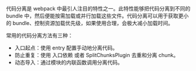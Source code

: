 代码分离是 webpack 中最引人注目的特性之一。此特性能够把代码分离到不同的 bundle 中，然后便能按需加载或并行加载这些文件。代码分离可以用于获取更小的 bundle、控制资源加载优先级，如果使用合理，会极大减小加载时间。

常用的代码分离方法有三种：

* 入口起点：使用 entry 配置手动地分离代码。
* 防止重复：使用 入口依赖 或者 SplitChunksPlugin 去重和分离 chunk。
* 动态导入：通过模块的内联函数调用分离代码。